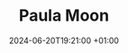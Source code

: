 ---
title: Paula Moon
date: 2024-06-20T19:21:00 +01:00
groups:
  - group: promote-grow
    roles:
      - order: 8
        job_title: County training administration lead volunteer
        person_intro: Coordinates and organises the training and ongoing development of volunteers.
        email: guidingdev@girlguidinghertfordshire.org.uk
---